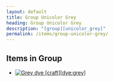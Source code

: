 ```yaml
---
layout: default
title: Group Unicolor Grey
heading: Group Unicolor Grey
description: "[group][unicolor_grey]"
permalink: /items/group-unicolor-grey/
---
```



## Items in Group

<ul class="list-items clearfix">
    <li><a href="{{site.baseurl}}/items/dye-grey/"><img src="{{site.baseurl}}/assets/img/items/textures/dye_grey.png" data-toggle="tooltip" title="Grey dye [craft][dye:grey]"></a></li>
</ul>
